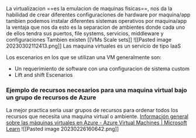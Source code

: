 La virtualizacion ==es la emulacion de maquinas fisicas==, nos da la habilidad de crear diferentes configuraciones de hardware por maquina/app tambien podemos instalar diferentes sistemas operativos por maquina/app la ventaja que nos da esto es la separacion de ambientes donde cada uno de ellos tendra sus puertos, file systems, servicios, middleware y configuraciones
Tambien existen [[VMs Scale sets]]
![[Pasted image 20230302112413.png]]
Las maquina virtuales es un servicio de tipo IaaS

Los escenarios en los que se utilizan una VM generalmente son:
- Un requerimiento de software con una configuracion de sistema custom
- Lift and shift Escenarios

### Ejemplo de recursos necesarios para una maquina virtual bajo un grupo de recursos de Azure
La mejor practica seria usar grupos de recursos para ordenar todos los recursos que necesita una maquina virtual o ambiente.
[Información general sobre las máquinas virtuales en Azure - Azure Virtual Machines | Microsoft Learn](https://learn.microsoft.com/es-es/azure/virtual-machines/overview)
![[Pasted image 20230226160642.png]]